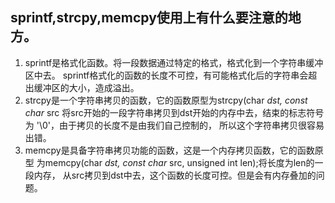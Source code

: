 ## sprintf,strcpy,memcpy使用上有什么要注意的地方。

1. sprintf是格式化函数。将一段数据通过特定的格式，格式化到一个字符串缓冲区中去。 sprintf格式化的函数的长度不可控，有可能格式化后的字符串会超出缓冲区的大小，造成溢出。
2. strcpy是一个字符串拷贝的函数，它的函数原型为strcpy(char _dst, const char_ src 将src开始的一段字符串拷贝到dst开始的内存中去，结束的标志符号为 '\0'，由于拷贝的长度不是由我们自己控制的， 所以这个字符串拷贝很容易出错。
3. memcpy是具备字符串拷贝功能的函数，这是一个内存拷贝函数，它的函数原型 为memcpy(char _dst, const char_ src, unsigned int len);将长度为len的一段内存， 从src拷贝到dst中去，这个函数的长度可控。但是会有内存叠加的问题。
